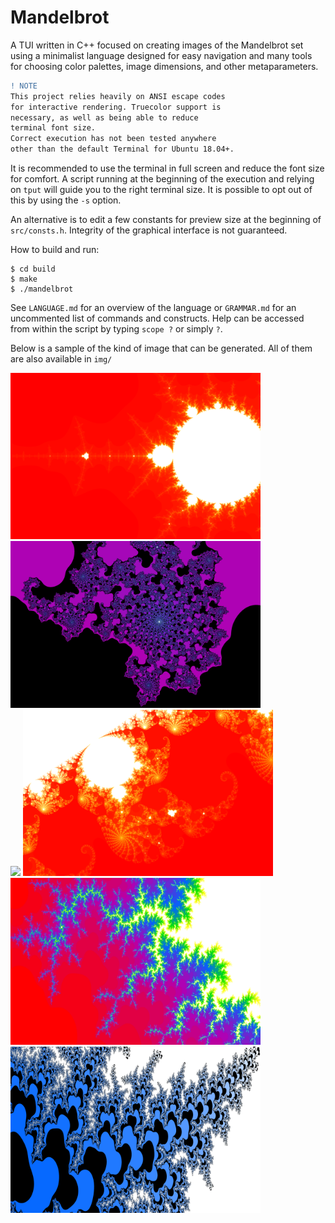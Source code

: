 # Mandelbrot

A TUI written in C++ focused on creating images of the Mandelbrot set using a minimalist language designed for easy navigation and many tools for choosing color palettes, image dimensions, and other metaparameters.

```diff
! NOTE
This project relies heavily on ANSI escape codes
for interactive rendering. Truecolor support is
necessary, as well as being able to reduce
terminal font size.
Correct execution has not been tested anywhere
other than the default Terminal for Ubuntu 18.04+.
```

It is recommended to use the terminal in full screen and reduce the font size for comfort. A script running at the beginning of the execution and relying on `tput` will guide you to the right terminal size. It is possible to opt out of this by using the `-s` option.

An alternative is to edit a few constants for preview size at the beginning of `src/consts.h`. Integrity of the graphical interface is not guaranteed.

How to build and run:

```
$ cd build
$ make
$ ./mandelbrot
```

See `LANGUAGE.md` for an overview of the language or `GRAMMAR.md` for an uncommented list of commands and constructs. Help can be accessed from within the script by typing `scope ?` or simply `?`.

Below is a sample of the kind of image that can be generated. All of them are also available in `img/`


<img src="img/bulb.png" width=400> <img src="img/zoom3.png" width=400>
<br>
<img src="img/zoom2.png" width=400> <img src="img/zoom1.png" width=400>
<br>
<img src="img/zoom5.png" width=400> <img src="img/zoom4.png" width=400>
